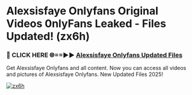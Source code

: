 # Alexsisfaye Onlyfans Original Videos 0nlyFans Leaked - Files Updated! (zx6h)

<h3>🔴 CLICK HERE 🌐==►► <a href="https://tinyurl.com/2m67pmp6" rel="nofollow">Alexsisfaye Onlyfans Updated Files</a></h3>

Get Alexsisfaye Onlyfans and all content. Now you can access all videos and pictures of Alexsisfaye Onlyfans. New Updated Files 2025!

[![zx6h](https://i.imgur.com/H4QAA4z.gif)](https://tinyurl.com/2m67pmp6)